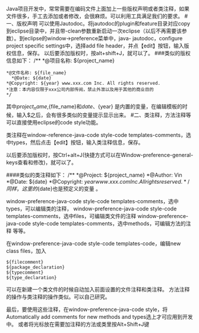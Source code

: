 Java项目开发中，常常需要在编码文件上面加上一些版权声明或者类注释，如果文件很多，手工去添加或者修改，会很麻烦。可以利用工具满足我们的要求。
#一、版权声明
可以使用Jautodoc。将jautodoc的plugin和feature目录对应copy到eclipse目录中，并且带-clean参数重新启动一次eclipse（以后不再需要该参数）。到eclipse的window->preference菜单中，java- jautodoc，configure project specific settings中，选择add file header，并点【edit】按钮，输入版权信息，保存。
以后要添加版权时，按alt+shift+J，就可以了。
###类似的版权信息如下：
    /**
    *@项目名称: ${project_name} 
    
    *@文件名称: ${file_name}
      *@Date: ${date}
    *@Copyright: ${year} www.xxx.com Inc. All rights reserved.
    *注意：本内容仅限于xxx公司内部传阅，禁止外泄以及用于其他的商业目的
    */
其中${project_name},${file_name}和${date}、${year} 是内置的变量，在编辑模板的时候，输入$之后，会有很多类似的变量提示显示出来。
#二、类注释，方法注释等
可以直接使用eclipse的code style功能。
 
类注释在window-reference-java-code style-code templates-comments，选中types，然后点击【edit】按钮，输入类注释信息，保存。

以后要添加版权时，按Ctrl+alt+J(快捷方式可以在Window-preference-general-keys查看和修改)，就可以了。

####类似的类注释如下：
    /**
    *@Project: ${project_name}
    *@Author: Vin
    *@Date: ${date}
    *@Copyright: ${year} www.xxx.com Inc. All rights reserved.
    */
同样，这里的${date}也是预定义的变量 。

window-preference-java-code style-code templates-comments，选中types，可以编辑类的注释，
window-preference-java-code style-code templates-comments，选中files，可编辑类文件的注释
window-preference-java-code style-code templates-comments，选中methods，可编辑方法的注释
等等。

在window-preference-java-code style-code templates-code，编辑new class files，加入

    ${filecomment}
    ${package_declaration}
    ${typecomment}
    ${type_declaration}

可以在新建一个类文件的时候自动加入前面设置的文件注释和类注释。
方法注释的操作与类注释的操作类似。可以自己研究。

最后，要使用这些注释，在window-preference-java-code style，将Automatically add comments for new methods and types选上才可应用到开发中。
或者将光标放在需要加注释的方法或类里按Alt+Shift+J键 